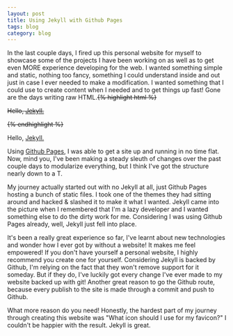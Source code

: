 ```yaml
---
layout: post
title: Using Jekyll with Github Pages
tags: blog
category: blog
---
```


In the last couple days, I fired up this personal website for myself to showcase some of the projects I have been working on as well as to get even MORE experience developing for the web. I wanted something simple and static, nothing too fancy, something I could understand inside and out just in case I ever needed to make a modification. I wanted something that I could use to create content when I needed and to get things up fast! Gone are the days writing raw HTML.<strike>{% highlight html %}<p>Hello, <a href="http://jekyllrb.com/">Jekyll.</a></p>{% endhighlight %}</strike>

Hello, [Jekyll.](http://jekyllrb.com/)

Using [Github Pages](http://pages.github.com/), I was able to get a site up and running in no time flat. Now, mind you, I've been making a steady sleuth of changes over the past couple days to modularize everything, but I think I've got the structure nearly down to a T.

My journey actually started out with no Jekyll at all, just Github Pages hosting a bunch of static files. I took one of the themes they had sitting around and hacked & slashed it to make it what I wanted. Jekyll came into the picture when I remembered that I'm a lazy developer and I wanted something else to do the dirty work for me. Considering I was using Github Pages already, well, Jekyll just fell into place.

It's been a really great experience so far, I've learnt about new technologies and wonder how I ever got by without a website! It makes me feel empowered! If you don't have yourself a personal website, I highly recommend you create one for yourself. Considering Jekyll is backed by Github, I'm relying on the fact that they won't remove support for it someday. But if they do, I've luckily got every change I've ever made to my website backed up with git! Another great reason to go the Github route, because every publish to the site is made through a commit and push to Github.

What more reason do you need! Honestly, the hardest part of my journey through creating this website was "What icon should I use for my favicon?" I couldn't be happier with the result. Jekyll is great.
